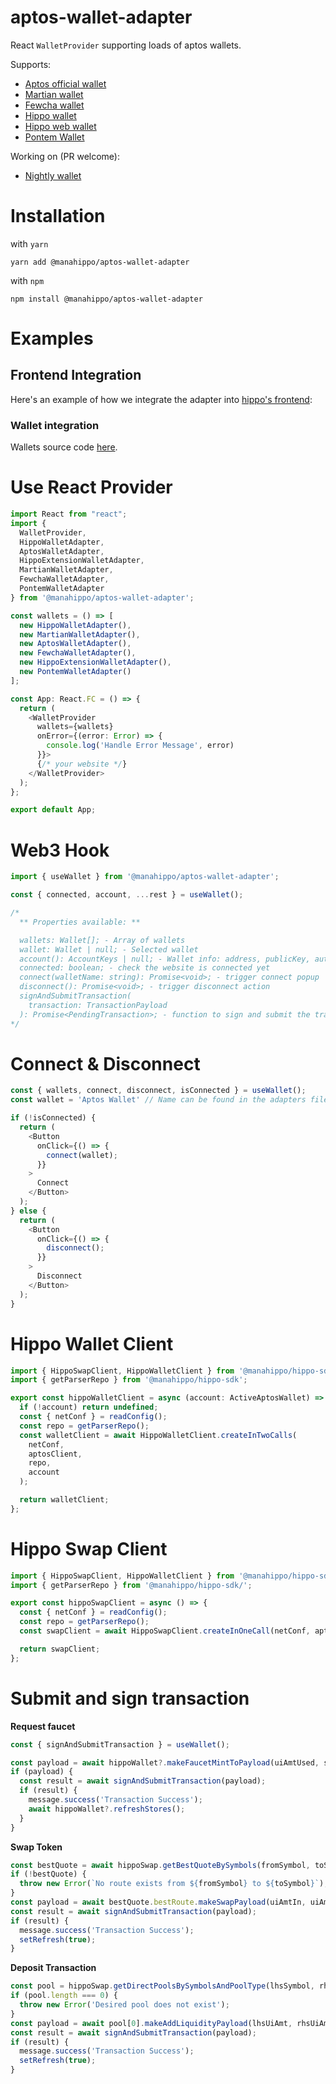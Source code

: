 # aptos-wallet-adapter

React `WalletProvider` supporting loads of aptos wallets.

Supports:

- [Aptos official wallet](https://github.com/aptos-labs/aptos-core/releases/tag/wallet-v0.1.1)
- [Martian wallet](https://martianwallet.xyz/)
- [Fewcha wallet](https://fewcha.app/)
- [Hippo wallet](https://github.com/hippospace/hippo-wallet)
- [Hippo web wallet](https://hippo-wallet-test.web.app/)
- [Pontem Wallet](https://pontem.network/pontem-wallet)

Working on (PR welcome):

- [Nightly wallet](https://chrome.google.com/webstore/detail/nightly/injggoambcadlfkkjcgdfbejanmgfgfm/related?hl=en&authuser=0)

# Installation

with `yarn`

```
yarn add @manahippo/aptos-wallet-adapter
```

with `npm`

```
npm install @manahippo/aptos-wallet-adapter
```

# Examples

## **Frontend Integration**

Here's an example of how we integrate the adapter into [hippo's frontend](https://github.com/hippospace/hippo-frontend/blob/main/src/Providers.tsx):

### **Wallet integration**

Wallets source code [here](https://github.com/hippospace/aptos-wallet-adapter/tree/main/src/WalletAdatpers).

# Use React Provider

```typescript
import React from "react";
import {
  WalletProvider,
  HippoWalletAdapter,
  AptosWalletAdapter,
  HippoExtensionWalletAdapter,
  MartianWalletAdapter,
  FewchaWalletAdapter,
  PontemWalletAdapter
} from '@manahippo/aptos-wallet-adapter';

const wallets = () => [
  new HippoWalletAdapter(),
  new MartianWalletAdapter(),
  new AptosWalletAdapter(),
  new FewchaWalletAdapter(),
  new HippoExtensionWalletAdapter(),
  new PontemWalletAdapter()
];

const App: React.FC = () => {
  return (
    <WalletProvider
      wallets={wallets}
      onError={(error: Error) => {
        console.log('Handle Error Message', error)
      }}>
      {/* your website */}
    </WalletProvider>
  );
};

export default App;
```

# Web3 Hook

```typescript
import { useWallet } from '@manahippo/aptos-wallet-adapter';

const { connected, account, ...rest } = useWallet();

/*
  ** Properties available: **

  wallets: Wallet[]; - Array of wallets
  wallet: Wallet | null; - Selected wallet
  account(): AccountKeys | null; - Wallet info: address, publicKey, authKey
  connected: boolean; - check the website is connected yet
  connect(walletName: string): Promise<void>; - trigger connect popup
  disconnect(): Promise<void>; - trigger disconnect action
  signAndSubmitTransaction(
    transaction: TransactionPayload
  ): Promise<PendingTransaction>; - function to sign and submit the transaction to chain
*/
```

# Connect & Disconnect

```typescript
const { wallets, connect, disconnect, isConnected } = useWallet();
const wallet = 'Aptos Wallet' // Name can be found in the adapters files in https://github.com/hippospace/aptos-wallet-adapter/tree/main/src/WalletAdatpers

if (!isConnected) {
  return (
    <Button
      onClick={() => {
        connect(wallet);
      }}
    >
      Connect
    </Button>
  );
} else {
  return (
    <Button
      onClick={() => {
        disconnect();
      }}
    >
      Disconnect
    </Button>
  );
}
```

# Hippo Wallet Client

```typescript
import { HippoSwapClient, HippoWalletClient } from '@manahippo/hippo-sdk';
import { getParserRepo } from '@manahippo/hippo-sdk';

export const hippoWalletClient = async (account: ActiveAptosWallet) => {
  if (!account) return undefined;
  const { netConf } = readConfig();
  const repo = getParserRepo();
  const walletClient = await HippoWalletClient.createInTwoCalls(
    netConf,
    aptosClient,
    repo,
    account
  );

  return walletClient;
};
```

# Hippo Swap Client

```typescript
import { HippoSwapClient, HippoWalletClient } from '@manahippo/hippo-sdk';
import { getParserRepo } from '@manahippo/hippo-sdk/';

export const hippoSwapClient = async () => {
  const { netConf } = readConfig();
  const repo = getParserRepo();
  const swapClient = await HippoSwapClient.createInOneCall(netConf, aptosClient, repo);

  return swapClient;
};
```

# Submit and sign transaction

**Request faucet**

```typescript
const { signAndSubmitTransaction } = useWallet();

const payload = await hippoWallet?.makeFaucetMintToPayload(uiAmtUsed, symbol);
if (payload) {
  const result = await signAndSubmitTransaction(payload);
  if (result) {
    message.success('Transaction Success');
    await hippoWallet?.refreshStores();
  }
}
```

**Swap Token**

```typescript
const bestQuote = await hippoSwap.getBestQuoteBySymbols(fromSymbol, toSymbol, uiAmtIn, 3);
if (!bestQuote) {
  throw new Error(`No route exists from ${fromSymbol} to ${toSymbol}`);
}
const payload = await bestQuote.bestRoute.makeSwapPayload(uiAmtIn, uiAmtOutMin);
const result = await signAndSubmitTransaction(payload);
if (result) {
  message.success('Transaction Success');
  setRefresh(true);
}
```

**Deposit Transaction**

```typescript
const pool = hippoSwap.getDirectPoolsBySymbolsAndPoolType(lhsSymbol, rhsSymbol, poolType);
if (pool.length === 0) {
  throw new Error('Desired pool does not exist');
}
const payload = await pool[0].makeAddLiquidityPayload(lhsUiAmt, rhsUiAmt);
const result = await signAndSubmitTransaction(payload);
if (result) {
  message.success('Transaction Success');
  setRefresh(true);
}
```
